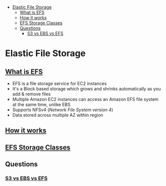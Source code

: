 - [Elastic File Storage](#elastic-file-storage)
  - [What is EFS](#what-is-efs)
  - [How it works](#how-it-works)
  - [EFS Storage Classes](#efs-storage-classes)
  - [Questions](#questions)
    - [S3 vs EBS vs EFS](#s3-vs-ebs-vs-efs)

# Elastic File Storage

## [What is EFS](https://docs.aws.amazon.com/efs/latest/ug/whatisefs.html)

- EFS is a file storage service for EC2 instances
- It's a Block based storage which grows and shrinks automatically as you add & remove files
- Multiple Amazon EC2 instances can access an Amazon EFS file system at the same time, unlike EBS
- Supports NFSv4 (*Network File System version 4*)
- Data stored across multiple AZ within region

## [How it works](https://docs.aws.amazon.com/en_pv/efs/latest/ug/how-it-works.html)

## [EFS Storage Classes](https://docs.aws.amazon.com/en_pv/efs/latest/ug/storage-classes.html)

## Questions

### [S3 vs EBS vs EFS](https://www.cloudberrylab.com/resources/blog/amazon-s3-vs-ebs-vs-efs/)
